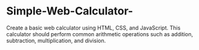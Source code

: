 # Simple-Web-Calculator-
 Create a basic web calculator using HTML, CSS, and JavaScript. This calculator should perform common arithmetic operations such as addition, subtraction, multiplication, and division.
